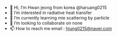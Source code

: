 - 👋 Hi, I’m Hwan jeong from korea @haruang0215
- 👀 I’m interested in radiative heat transfer
- 🌱 I’m currently learning mie scattering by particle
- 💞️ I’m looking to collaborate on none
- 📫 How to reach me 
email : hjung0215@naver.com

<!---
haruang0215/haruang0215 is a ✨ special ✨ repository because its `README.md` (this file) appears on your GitHub profile.
You can click the Preview link to take a look at your changes.
--->
